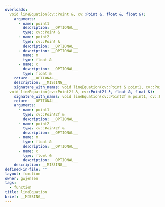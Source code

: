 ```yaml
---
overloads:
  void lineEquation(cv::Point &, cv::Point &, float &, float &):
    arguments:
      - name: point1
        description: __OPTIONAL__
        type: cv::Point &
      - name: point2
        type: cv::Point &
        description: __OPTIONAL__
      - description: __OPTIONAL__
        name: m
        type: float &
      - name: c
        description: __OPTIONAL__
        type: float &
    return: __OPTIONAL__
    description: __MISSING__
    signature_with_names: void lineEquation(cv::Point & point1, cv::Point & point2, float & m, float & c)
  void lineEquation(cv::Point2f &, cv::Point2f &, float &, float &):
    signature_with_names: void lineEquation(cv::Point2f & point1, cv::Point2f & point2, float & m, float & c)
    return: __OPTIONAL__
    arguments:
      - name: point1
        type: cv::Point2f &
        description: __OPTIONAL__
      - name: point2
        type: cv::Point2f &
        description: __OPTIONAL__
      - name: m
        type: float &
        description: __OPTIONAL__
      - name: c
        type: float &
        description: __OPTIONAL__
    description: __MISSING__
defined-in-file: ""
layout: function
owner: gwjensen
tags:
  - function
title: lineEquation
brief: __MISSING__
---
```

